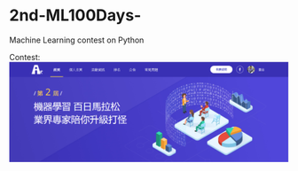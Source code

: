 # 2nd-ML100Days-

Machine Learning contest on Python

Contest:
![image](https://github.com/Benny0624/2nd-ML100Days-/blob/master/MLcontest.png)

